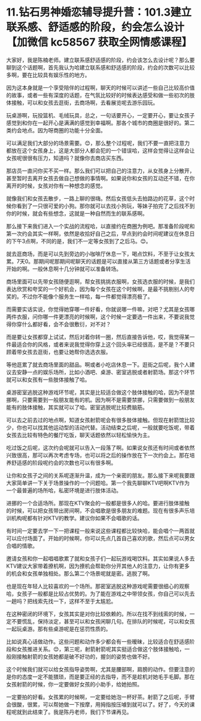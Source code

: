 # 11.钻石男神婚恋辅导提升营：101.3建立联系感、舒适感的阶段，约会怎么设计【加微信 kc58567 获取全网情感课程】

大家好，我是陈楠老师。建立联系感舒适感的阶段，约会该怎么去设计呢？那么要聊到这个话题啊，首先我认为哈建立联系感和舒适感的阶段，约会的次数可以比较多啊，要在比较具有娱乐性的地方。

因为这本身就是一个享受陪伴的过程啊，聊天的时候可以讲述一些自己比较高价值的故事，或者一些有深度的话题，在气氛比较好的时候表达感受和做一些初次的肢体接触，可以和女孩去逛街，去商场啊，去看展览呢去游乐园玩。

玩桌游啊，玩投篮机、毛绒玩具，总之，一句话要开心，一定要开心，要让女孩子感觉到和你在一起开心是满满的感觉到幸福啊。那各个城市的商圈是很好的。第二类约会地点。因为呀商圈的功能十分全面。

可以满足我们大部分的场景需要。😊，那么整个过程呢，我们不要一直把注意力都放在这个女孩身上，这是大部分人都会犯的一个错误哈，这样会觉得让这样会让女孩呢很很有压力，知道吗？就像你去商店买东西。

那店员一直问你买不买一样。那么我们可以把自己的注意力，从女孩身上分散开，甚至暂时去离开女孩去做自己想做的事情啊。如果说你和女孩的互动还不错，在你离开的时候，女孩对你有一种想念的感觉。

就像我们和女孩去散步，一路上聊的很嗨。然后女孩低头去拍路边的花草，这个时候你看到了一只很可爱的小狗。那你就可以去找小狗玩，等妹子拍完了之后找不到你的时候，就会有些想念，这就是一种自然而生的联系感啊。

那么接下来我们进入一个实战的流程哈，以直接约在商圈为例吧。那准备阶段呢和第一次约会其实一样啊，依然是收拾好自己之后，早点到约会时间呢建议在休息日的下午3点啊，不同的是，我们不一定等女孩到了之后马。😊。

就去逛商场，而是可以先到旁边的小咖啡厅休息一下，喝点饮料，不至于让女孩太累。7天0。那期间呢那期间呢聊天的话题是可以直接从第三方话题或者分享生活开始的啊。一般休息啊十几分钟就可以准备转场。

商场里面可以先带女孩随便逛啊，帮女孩挑挑衣服啊，女孩选衣服的时候，是我们表达欣赏和夸奖的一个好机会，因为每个女孩在这个时候啊，是最不挑剔别人的夸奖的。不过你不能像个服务生一样哈，每一件都觉得漂亮极了。

而需要实话实说，你觉得她穿哪一件好看，你就说哪一件嘛，对吧？尤其是女孩哪两件衣服，问你哪一件更漂亮的时候啊，这个时候一定要选一件出来，不要说我觉得你穿什么都好看，会不会很敷衍，对不对？

而是要让女孩都穿上试试，然后对着你转一圈，然后直接告诉他，哎，我觉得某一件最适合你的风格，或者来说我觉得你穿上这个回头率已经很高，是不是？不要只顾着带女孩去逛街，也要让她帮你选选衣服。

等他逛累了就去商场里面的甜品。啊或者小吃店休息一下。逛街之后呢，我个人建议去安静一点的娱乐场所，比如小酒吧、桌游、密室逃脱或者射箭场。那这个环节就可以和女孩有一些肢体接触了哈。

桌游密室逃脱这种游戏环节呢，其实是比较适合做这个肢体接触的哈，因为不是禁挪啊，只要需要到一般朋友能有的机。因为啊不是需要禁挪，只需要做到一般朋友能有的肢体接触，其实就可以了哈。密室逃脱呢比较费脑筋。

可以去之前去过的地点啊，知道女孩射箭呢会有很多肢体接触。但现在射箭馆比较少，你也可以找其他运动型的活动代替。活动结束之后呢，一般就要吃饭呢，带着女孩去比较有特色的餐厅吃饭，聊天话题依然以轻松愉快为主。

吃过饭之后呢，这次约会呢就可以告入一段落了啊。如果说女孩还有时间或者依然兴致很高，那可以再次考虑专场，也可以将之后的操作放在下一次约会上。那在培养舒适感的阶段呢约会的次数也可以有很多啊。

让你和女孩子之间的关系呢逐渐升温，成为一个亲密的朋友。那么接下来呢我要跟大家简单讲一下关于场景操作的一个问题哈。第一个我先聊聊KTV吧啊KTV作为一个最普遍的场所哈，私密环境是进行肢体活动。

进挪的一个合适场所。那现在KTV聚会的一般都是很多人的哈。要进行肢体接触的时候，可以把女孩带出房间啊，不会唱歌是很多朋友的难题。现在有很多声乐培训机构呢都有针对KTV的教学。建议你如果不会唱歌的话。

有时间一定要去学一下一把课程一般来说这些课程都比较快哈，能会唱个一两首就可以应付场面了。开始的时候啊，你可以先点几首自己喜欢的歌，然后点可以男女合唱的情歌。

邀请女孩和你一起唱唱歌累了就和女孩子们一起玩游戏喝饮料。其实如果说人多去KTV建议大家带着撩机啊，因为撩机会帮助你分开其他人的注意力，让你有更多的机会和女孩单独相处。那么第二个场景呢就是密。逃脱了啊。

也是现在年轻人比较喜欢的一个场所。那密室逃脱这种游戏呢需要很细心的观察哈，女孩子一般都是比较占优势的。为了能在游戏之中带领女孩，你自己可以先去一趟吗？把线索先找一下，这样不至于太尴尬。

在这种密闭的环境下，女孩其实是对你比较依赖的。所以在找不到线索的时候，一定不要慌乱，保持淡定，甚至可以和女孩闲聊几句。在排队的时候呢，可以和女孩一起玩桌游。那有些桌游呢是在惩罚性质的。

比如说真心话做动作。这些问题和动作多少都会有一些暧昧，比较适合在舒适感阶段和女孩推进关系。😊，第三呢，射箭射箭呢其实挺适合做这个肢体接触哈，一般刚接触射箭的女孩她都是破不好功的，握剑的姿势也做不好。

这个时候我们就可以给女孩指导姿势啊，尤其是腰部啊，肩膀的动作。但要注意的是你的态度一定不能猥琐，而是要正经的去指导，而不是趁机对她毛手毛脚。那在女孩射箭的时候，你一定要做好女孩的小助手，给她拍照。

一定要拍的好看。女孩累的时候啊，一定要给她泡一杯好茶。射箭了之后呢，手臂会很酸，很累，可以帮她做一下按摩，用拇指按压噱到就可以了。好了，今天的课程呢就到此结束了。我是陈丹老师，我们下节课再见。

